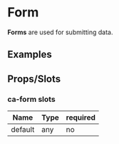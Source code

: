 
# Form

**Forms** are used for submitting data.


## Examples

<Codepen codePenId="ZjOjJV"></Codepen>

## Props/Slots

### ca-form slots

| Name | Type | required |
| ------ | ----------- | ------ |
| default   | any | no |